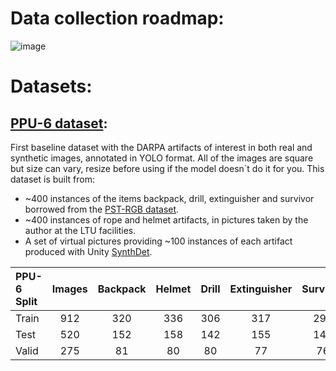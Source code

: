 # Data collection roadmap:
![image](https://user-images.githubusercontent.com/63670587/112772731-c868ad80-9032-11eb-910e-1f6274914649.png)


# Datasets:  
## [PPU-6 dataset](https://drive.google.com/file/d/1D-oBYlsD2c4dWnMyhtav1_mYnqfNK-ep/view?usp=sharing):  
First baseline dataset with the DARPA artifacts of interest in both real and synthetic images, annotated in YOLO format. All of the images are square but size can vary, resize before using if the model doesn´t do it for you. This dataset is built from:
  - ~400 instances of the items backpack, drill, extinguisher and survivor borrowed from the [PST-RGB dataset](https://github.com/ShreyasSkandanS/pst900_thermal_rgb).
  - ~400 instances of rope and helmet artifacts, in pictures taken by the author at the LTU facilities. 
  - A set of virtual pictures providing ~100 instances of each artifact produced with Unity [SynthDet](https://github.com/Unity-Technologies/SynthDet).
 

| PPU-6 Split | Images   | Backpack | Helmet | Drill | Extinguisher | Survivor | Rope |  
|:------      |:-------: |:-------: |:-----: |:-----:|:------------:|:--------:|:----:| 
| Train       | 912      | 320      | 336    | 306   | 317          |  295     | 309  |  
| Test        | 520      | 152      | 158    | 142   | 155          | 146      | 137  |  
| Valid       | 275      | 81       | 80     | 80    | 77           | 76       | 80   |  
